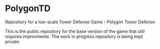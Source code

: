 # PolygonTD
Repository for a low-scale Tower Defense Game - Polygon Tower Defense

This is the public repository for the base version of the game that still requires improvments. The work in progress repository is being kept private.
